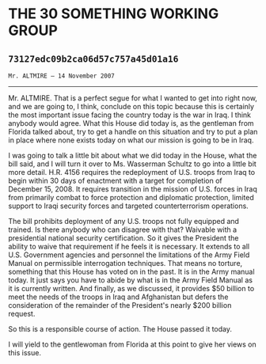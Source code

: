 # THE 30 SOMETHING WORKING GROUP
## `73127edc09b2ca06d57c757a45d01a16`
`Mr. ALTMIRE — 14 November 2007`

---


Mr. ALTMIRE. That is a perfect segue for what I wanted to get into 
right now, and we are going to, I think, conclude on this topic because 
this is certainly the most important issue facing the country today is 
the war in Iraq. I think anybody would agree. What this House did today 
is, as the gentleman from Florida talked about, try to get a handle on 
this situation and try to put a plan in place where none exists today 
on what our mission is going to be in Iraq.

I was going to talk a little bit about what we did today in the 
House, what the bill said, and I will turn it over to Ms. Wasserman 
Schultz to go into a little bit more detail. H.R. 4156 requires the 
redeployment of U.S. troops from Iraq to begin within 30 days of 
enactment with a target for completion of December 15, 2008. It 
requires transition in the mission of U.S. forces in Iraq from 
primarily combat to force protection and diplomatic protection, limited 
support to Iraqi security forces and targeted counterterrorism 
operations.

The bill prohibits deployment of any U.S. troops not fully equipped 
and trained. Is there anybody who can disagree with that? Waivable with 
a presidential national security certification. So it gives the 
President the ability to waive that requirement if he feels it is 
necessary. It extends to all U.S. Government agencies and personnel the 
limitations of the Army Field Manual on permissible interrogation 
techniques. That means no torture, something that this House has voted 
on in the past. It is in the Army manual today. It just says you have 
to abide by what is in the Army Field Manual as it is currently 
written. And finally, as we discussed, it provides $50 billion to meet 
the needs of the troops in Iraq and Afghanistan but defers the 
consideration of the remainder of the President's nearly $200 billion 
request.

So this is a responsible course of action. The House passed it today.

I will yield to the gentlewoman from Florida at this point to give 
her views on this issue.